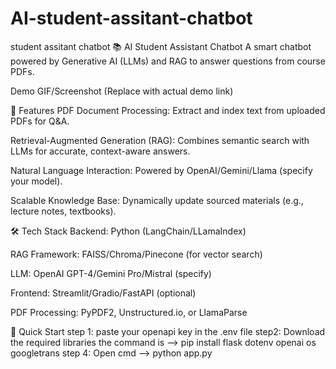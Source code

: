 # AI-student-assitant-chatbot
student assitant chatbot
📚 AI Student Assistant Chatbot
A smart chatbot powered by Generative AI (LLMs) and RAG to answer questions from course PDFs.

Demo GIF/Screenshot (Replace with actual demo link)

🌟 Features
PDF Document Processing: Extract and index text from uploaded PDFs for Q&A.

Retrieval-Augmented Generation (RAG): Combines semantic search with LLMs for accurate, context-aware answers.

Natural Language Interaction: Powered by OpenAI/Gemini/Llama (specify your model).

Scalable Knowledge Base: Dynamically update sourced materials (e.g., lecture notes, textbooks).

🛠️ Tech Stack
Backend: Python (LangChain/LLamaIndex)

RAG Framework: FAISS/Chroma/Pinecone (for vector search)

LLM: OpenAI GPT-4/Gemini Pro/Mistral (specify)

Frontend: Streamlit/Gradio/FastAPI (optional)

PDF Processing: PyPDF2, Unstructured.io, or LlamaParse

🚀 Quick Start
step 1:
paste your openapi key in the .env file
step2:
Download the required libraries the command is
--> pip install flask dotenv openai os googletrans
step 4: Open cmd --> python app.py


